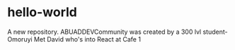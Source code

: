 # hello-world
A new repository.
ABUADDEVCommunity was created by a 300 lvl student-Omoruyi
Met David who's into React at Cafe 1
